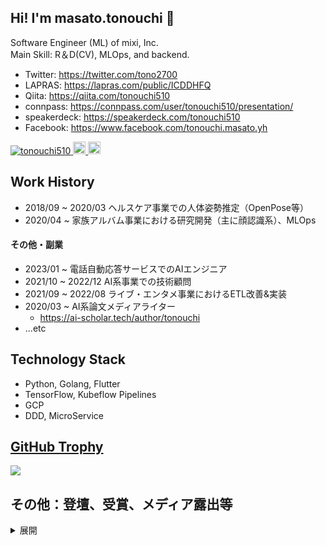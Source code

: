 ## Hi! I'm masato.tonouchi 👋
Software Engineer (ML) of mixi, Inc.  
Main Skill: R＆D(CV), MLOps, and backend.

- Twitter: https://twitter.com/tono2700
- LAPRAS: https://lapras.com/public/ICDDHFQ
- Qiita: https://qiita.com/tonouchi510  
- connpass: https://connpass.com/user/tonouchi510/presentation/
- speakerdeck: https://speakerdeck.com/tonouchi510
- Facebook: https://www.facebook.com/tonouchi.masato.yh  

<p align="left"> 
  <a href="https://github.com/tonouchi510/tonouchi510/">
    <img src="https://komarev.com/ghpvc/?username=tonouchi510" alt="tonouchi510" />
  </a>
  <a href="http://twitter.com/tonouchi510">
    <img height="20" src="https://img.shields.io/twitter/follow/tono2700?label=Twitter&logo=twitter&style=flat" />
  </a>
  <a href="http://qiita.com/tonouchi510">
    <img height="20" src="https://qiita-badge.apiapi.app/s/tonouchi510/posts.svg" />
  </a>
</p>

## Work History
- 2018/09 ~ 2020/03 ヘルスケア事業での人体姿勢推定（OpenPose等）
- 2020/04 ~ 家族アルバム事業における研究開発（主に顔認識系）、MLOps

#### その他・副業
- 2023/01 ~ 電話自動応答サービスでのAIエンジニア
- 2021/10 ~ 2022/12 AI系事業での技術顧問
- 2021/09 ~ 2022/08 ライブ・エンタメ事業におけるETL改善&実装
- 2020/03 ~ AI系論文メディアライター
  - https://ai-scholar.tech/author/tonouchi
- ...etc

## Technology Stack
- Python, Golang, Flutter
- TensorFlow, Kubeflow Pipelines
- GCP
- DDD, MicroService

## [GitHub Trophy](https://github.com/tonouchi510/github-profile-trophy)
<a href="https://github.com/tonouchi510/github-profile-trophy">
  <img src="https://github-profile-trophy.vercel.app/?username=tonouchi510"/>
</a>

## その他：登壇、受賞、メディア露出等

<details><summary>展開</summary>

- 2023/01 日経xTech 1500万人が使うMIXIの写真共有アプリ「みてね」、AIを育てる基盤に用いたOSSとは
  - https://xtech.nikkei.com/atcl/nxt/column/18/00001/07578/

- 2023/01 OneNews 子どもの写真・動画共有アプリ「家族アルバム みてね」の人気機能「人物ごとのアルバム」。自動判定機能の開発秘話を聞いてみた
  - https://one-news.jp/article/1117523

- 2022/10 CodeZine 「すぐ使いこなせるようになりたい人のためのGit入門 シリーズ」
  - 第１回: https://codezine.jp/article/detail/16559
  - 第２回: https://codezine.jp/article/detail/16910
  - 第3回: https://codezine.jp/article/detail/17328

- 2022/08 第22回 MLOps 勉強会
  - https://mlops.connpass.com/event/253094/

- 2021/07 日本ディープラーニング協会主催 CVPR 2021 技術報告会
  - https://jdla.connpass.com/event/214724/

- 2021/03 今期の私は凄かったぞ！！！ 〜業務にいかにMLやDS等を使ってビジネスにめっちゃ貢献した話〜
  - スポンサー賞 受賞
  - https://machine-learning-pitch.connpass.com/event/199555/
  - https://www.slideshare.net/ssuser995b9a1/ml-245520906

- 2020/12 技術書典10 "mixi tech note" 2章 担当
  - https://techbookfest.org/product/6210524205285376?productVariantID=4917232511483904
- 2020/07 日本ディープラーニング協会主催 CVPR 2020 技術報告会
  - https://jdla.connpass.com/event/177973/
  - https://speakerdeck.com/mixi_engineers/cvpr-2020-japan-deep-learning-association-lun-wen-shao-jie-bizinesuying-yong-li-toluo-mete
- 2019/12 NAVITIME API CHALLENGE **優秀賞**
  - https://api-sdk.navitime.co.jp/challenge2019/
  - https://github.com/tonouchi510/navitime-challenge
- 2019/09 FIT2019発表 "CNNを用いた類似した三次元船型形状からの造波抵抗推定"
- 2018/05 SPT2018発表 "安全性と利便性を考慮したチャレンジ・レスポンス分離ユーザ認証に関する提案：Dummy Indicator"
- 2017/10 MWS Cup 2017 **2位**
  - https://www.iwsec.org/mws/2017/photo.html



#### 資格
- 応用情報処理技術者
- 基本情報処理技術者

</details>
